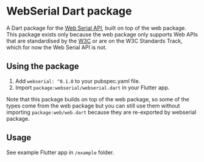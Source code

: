 # WebSerial Dart package


A Dart package for the [Web Serial API](https://wicg.github.io/serial/), built on top of the web package. This package exists only because the web package only supports Web APIs that are standardised by the [W3C](https://www.w3.org/) or are on the W3C Standards Track, which for now the Web Serial API is not.


## Using the package

1. Add `webserial: ^0.1.0` to your pubspec.yaml file.
2. Import `package:webserial/webserial.dart` in your Flutter app.

Note that this package builds on top of the web package, so some of the types come from the web package but you can still use them without importing `package:web/web.dart` because they are re-exported by webserial package.


## Usage

See example Flutter app in `/example` folder. 

